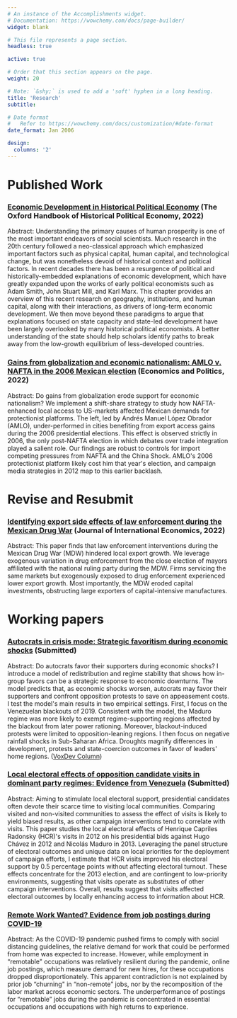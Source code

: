 ```yaml
---
# An instance of the Accomplishments widget.
# Documentation: https://wowchemy.com/docs/page-builder/
widget: blank

# This file represents a page section.
headless: true

active: true

# Order that this section appears on the page.
weight: 20

# Note: `&shy;` is used to add a 'soft' hyphen in a long heading.
title: 'Research'
subtitle:

# Date format
#   Refer to https://wowchemy.com/docs/customization/#date-format
date_format: Jan 2006

design:
  columns: '2'
---
```

# Published Work

### [Economic Development in Historical Political Economy](https://josemoralesarilla.com/uploads/paper_06_hpechapter.pdf) (The Oxford Handbook of Historical Political Economy, 2022)
Abstract: Understanding the primary causes of human prosperity is one of the most important endeavors of social scientists. Much research in the 20th century followed a neo-classical approach which emphasized important factors such as physical capital, human capital, and technological change, but was nonetheless devoid of historical context and political factors. In recent decades there has been a resurgence of political and historically-embedded explanations of economic development, which have greatly expanded upon the works of early political economists such as Adam Smith, John Stuart Mill, and Karl Marx. This chapter provides an overview of this recent research on geography, institutions, and human capital, along with their interactions, as drivers of long-term economic development. We then move beyond these paradigms to argue that explanations focused on state capacity and state-led development have been largely overlooked by many historical political economists. A better understanding of the state should help scholars identify paths to break away from the low-growth equilibrium of less-developed countries.

### [Gains from globalization and economic nationalism: AMLO v. NAFTA in the 2006 Mexican election](https://josemoralesarilla.com/uploads/paper_02_AMLO.pdf) (Economics and Politics, 2022)
Abstract: Do gains from globalization erode support for economic nationalism? We implement a shift-share strategy to study how NAFTA-enhanced local access to US-markets affected Mexican demands for protectionist platforms. The left, led by Andrés Manuel López Obrador (AMLO), under-performed in cities benefiting from export access gains during the 2006 presidential elections. This effect is observed strictly in 2006, the only post-NAFTA election in which debates over trade integration played a salient role. Our findings are robust to controls for import competing pressures from NAFTA and the China Shock. AMLO's 2006 protectionist platform likely cost him that year's election, and campaign media strategies in 2012 map to this earlier backlash.

# Revise and Resubmit

### [Identifying export side effects of law enforcement during the Mexican Drug War](https://josemoralesarilla.com/uploads/paper_03_WoD.pdf) (Journal of International Economics, 2022)
Abstract: This paper finds that law enforcement interventions during the Mexican Drug War (MDW) hindered local export growth. We leverage exogenous variation in drug enforcement from the close election of mayors affiliated with the national ruling party during the MDW. Firms servicing the same markets but exogenously exposed to drug enforcement experienced lower export growth. Most importantly, the MDW eroded capital investments, obstructing large exporters of capital-intensive manufactures.

# Working papers

### [Autocrats in crisis mode: Strategic favoritism during economic shocks](https://josemoralesarilla.com/uploads/paper_01_autocrats.pdf) (Submitted)
Abstract: Do autocrats favor their supporters during economic shocks? I introduce a model of redistribution and regime stability that shows how in-group favors can be a strategic response to economic downturns. The model predicts that, as economic shocks worsen, autocrats may favor their supporters and confront opposition protests to save on appeasement costs. I test the model's main results in two empirical settings. First, I focus on the Venezuelan blackouts of 2019. Consistent with the model, the Maduro regime was more likely to exempt regime-supporting regions affected by the blackout from later power rationing. Moreover, blackout-induced protests were limited to opposition-leaning regions. I then focus on negative rainfall shocks in Sub-Saharan Africa. Droughts magnify differences in development, protests and state-coercion outcomes in favor of leaders' home regions.
([VoxDev Column](https://voxdev.org/topic/institutions-political-economy/autocrats-crisis-mode-how-dictators-adapt-distributive-choices-during-economic-shocks))

### [Local electoral effects of opposition candidate visits in dominant party regimes: Evidence from Venezuela](https://josemoralesarilla.com/uploads/paper_04_HCR.pdf) (Submitted)
Abstract: Aiming to stimulate local electoral support, presidential candidates often devote their scarce time to visiting local communities. Comparing visited and non-visited communities to assess the effect of visits is likely to yield biased results, as other campaign interventions tend to correlate with visits. This paper studies the local electoral effects of Henrique Capriles Radonsky (HCR)'s visits in 2012 on his presidential bids against Hugo Chávez in 2012 and Nicolás Maduro in 2013. Leveraging the panel structure of electoral outcomes and unique data on local priorities for the deployment of campaign efforts, I estimate that HCR visits improved his electoral support by 0.5 percentage points without affecting electoral turnout. These effects concentrate for the 2013 election, and are contingent to low-priority environments, suggesting that visits operate as substitutes of other campaign interventions. Overall, results suggest that visits affected electoral outcomes by locally enhancing access to information about HCR.

### [Remote Work Wanted? Evidence from job postings during COVID-19](https://josemoralesarilla.com/uploads/paper_05_Covid.pdf)
Abstract: As the COVID-19 pandemic pushed firms to comply with social distancing guidelines, the relative demand for work that could be performed from home was expected to increase. However, while employment in “remotable" occupations was relatively resilient during the pandemic, online job postings, which measure demand for new hires, for these occupations dropped disproportionately. This apparent contradiction is not explained by prior job “churning" in “non-remote” jobs, nor by the recomposition of the labor market across economic sectors. The underperformance of postings for “remotable” jobs during the pandemic is concentrated in essential occupations and occupations with high returns to experience.
